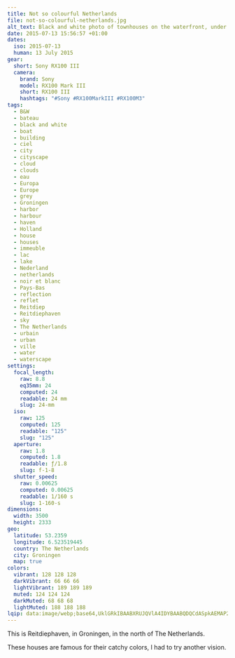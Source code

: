 ```yaml
---
title: Not so colourful Netherlands
file: not-so-colourful-netherlands.jpg
alt_text: Black and white photo of townhouses on the waterfront, under a cloudy sky
date: 2015-07-13 15:56:57 +01:00
dates:
  iso: 2015-07-13
  human: 13 July 2015
gear:
  short: Sony RX100 III
  camera:
    brand: Sony
    model: RX100 Mark III
    short: RX100 III
    hashtags: "#Sony #RX100MarkIII #RX100M3"
tags:
  - B&W
  - bateau
  - black and white
  - boat
  - building
  - ciel
  - city
  - cityscape
  - cloud
  - clouds
  - eau
  - Europa
  - Europe
  - grey
  - Groningen
  - harbor
  - harbour
  - haven
  - Holland
  - house
  - houses
  - immeuble
  - lac
  - lake
  - Nederland
  - netherlands
  - noir et blanc
  - Pays-Bas
  - reflection
  - reflet
  - Reitdiep
  - Reitdiephaven
  - sky
  - The Netherlands
  - urbain
  - urban
  - ville
  - water
  - waterscape
settings:
  focal_length:
    raw: 8.8
    eq35mm: 24
    computed: 24
    readable: 24 mm
    slug: 24-mm
  iso:
    raw: 125
    computed: 125
    readable: "125"
    slug: "125"
  aperture:
    raw: 1.8
    computed: 1.8
    readable: ƒ/1.8
    slug: f-1-8
  shutter_speed:
    raw: 0.00625
    computed: 0.00625
    readable: 1/160 s
    slug: 1-160-s
dimensions:
  width: 3500
  height: 2333
geo:
  latitude: 53.2359
  longitude: 6.523519445
  country: The Netherlands
  city: Groningen
  map: true
colors:
  vibrant: 128 128 128
  darkVibrant: 66 66 66
  lightVibrant: 189 189 189
  muted: 124 124 124
  darkMuted: 68 68 68
  lightMuted: 188 188 188
lqip: data:image/webp;base64,UklGRkIBAABXRUJQVlA4IDYBAABQDQCdASpkAEMAP2GcvFiyrCWjtthaalAsCWkACGcGmIWcIjjeg803X/A+BpHs80RSyaorglZ8SPGyOh9zV0h9Go37QnPDT7qY4yS5G4TAi7o6AaPUF7JFU81ggEGGa7QvCBEYC9KGBqdzIPOy6saBBmgAAOfjLfNQWH0fMSK0A7EdNYlBnfAB6HgtxiZYM7bJJM3g1KwqyTI6igaIV3sNL7VFWPWccvRmy/2vBaU9VwM8Z95+IoE0bJabdepjW7c+XlYDmG4jOuDgTaoVcuSkAbN70gLU53WaVZn8EDjDw1Duvro28HDqfdDpryXEOoBpHZz/IdZT+Nu6HIzHJI10bu7KjmXYVgRVpwTWPfuvkMNx6AbqyNhK9Qgu+i5MQlqfwU7qE0uR06Nk/FcmTsl8FV1KtAAA
---
```


This is Reitdiephaven, in Groningen, in the north of The Netherlands.

These houses are famous for their catchy colors, I had to try another vision.
